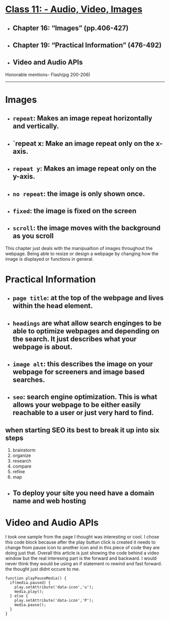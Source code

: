 # [Class 11: - Audio, Video, Images](/README.md)

- ## Chapter 16: “Images” (pp.406-427)
- ## Chapter 19: “Practical Information” (476-492)
- ## Video and Audio APIs
Honorable mentions- Flash(pg 200-206)
<hr>


# Images
- ## `repeat`: Makes an image repeat horizontally and vertically.
- ##  `repeat x: Make an image repeat only on the x-axis.
- ## `repeat y`: Makes an image repeat only on the y-axis.
- ## `no repeat`: the image is only shown once.
- ## `fixed`: the image is fixed on the screen
- ## `scroll`: the image moves with the background as you scroll

This chapter just deals with the manipualtion of images throughout the webpage. Being able to resize or design a webpage by changing how the image is displayed or functions in general. 

# Practical Information

- ## `page title`: at the top of the webpage and lives within the head element.
- ## `headings` are what allow search enginges to be able to optimize webpages and depending on the search. It just describes what your webpage is about.
- ## `image alt`: this describes the image on your webpage for screeners and image based searches. 

- ## `seo`: search engine optimization. This is what allows your webpage to be either easily reachable to a user or just very hard to find. 

## when starting SEO its best to break it up into six steps
1. brainstorm
2. organize
3. research
4. compare
5. refine
6. map

- ## To deploy your site you need have a domain name and web hosting


# Video and Audio APIs
 

 I took one sample from the page I thought was interesting or cool. I chose this code block because after the play buttun click is created it needs to change from pause icon to another icon and in this piece of code they are doing just that. Overall this article is just showing the code behind a video window but the real interesing part is the forward and backward. I would never think they would be using an if statement ro rewind and fast forward. the thought just didnt occure to me. 
```
function playPauseMedia() {
  if(media.paused) {
    play.setAttribute('data-icon','u');
    media.play();
  } else {
    play.setAttribute('data-icon','P');
    media.pause();
  }
}
```